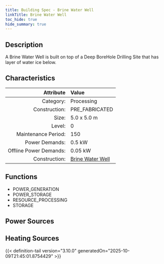 ```yaml
---
title: Building Spec - Brine Water Well
linkTitle: Brine Water Well
toc_hide: true
hide_summary: true
---
```

<!-- This is generated by the MarsSim HelpGenertor, do not edit. -->

## Description
A Brine Water Well is built on top of a Deep BoreHole Drilling Site that has layer of&#10; water ice below.

## Characteristics

| Attribute      | Value |
|--------:|:------|
|Category:|Processing|
|Construction:|PRE_FABRICATED|
|Size:|5.0 x 5.0 m|
|Level:|0|
|Maintenance Period:|150|
|Power Demands:|0.5 kW|
|Offline Power Demands:|0.05 kW|
|Construction:|[Brine Water Well](/docs/definitions/construction/brine-water-well)|

## Functions
      
- POWER_GENERATION
- POWER_STORAGE
- RESOURCE_PROCESSING
- STORAGE


## Power Sources
      

## Heating Sources



{{< definition-tail version="3.10.0" generatedOn="2025-10-09T21:45:01.8754429" >}}

